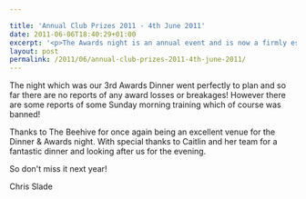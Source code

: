 ```yaml
---

title: 'Annual Club Prizes 2011 - 4th June 2011'
date: 2011-06-06T18:40:29+01:00
excerpt: '<p>The Awards night is an annual event and is now a firmly established part of the Striders calendar.</p>'
layout: post
permalink: /2011/06/annual-club-prizes-2011-4th-june-2011/
---
```

</p> 

The night which was our 3rd Awards Dinner went perfectly to plan and so far there are no reports of any award losses or breakages! However there are some reports of some Sunday morning training which of course was banned!

Thanks to The Beehive for once again being an excellent venue for the Dinner & Awards night. With special thanks to Caitlin and her team for a fantastic dinner and looking after us for the evening.

So don't miss it next year!

Chris Slade</p>